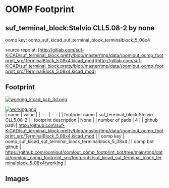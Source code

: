 # OOMP Footprint  
## suf_terminal_block:Stelvio CLL5.08-2  by none  
  
oomp key: oomp_suf_kicad_suf_terminal_block_terminalblock_5_08x4  
  
source repo at: [http://gitlab.com/suf-KiCAD/suf_terminal_block.pretty/blob/master/tmp/data//oomlout_oomp_footprint_src/TerminalBlock_5.08x4.kicad_mod](http://gitlab.com/suf-KiCAD/suf_terminal_block.pretty/blob/master/tmp/data//oomlout_oomp_footprint_src/TerminalBlock_5.08x4.kicad_mod)  
## Footprint  
  
[![working_kicad_pcb_3d.png](working_kicad_pcb_3d_600.png)](working_kicad_pcb_3d.png)  
  
[![working.png](working_600.png)](working.png)  
| name | value | 
| --- | --- | 
| footprint name | suf_terminal_block:Stelvio CLL5.08-2 | 
| footprint description | None | 
| number of pads | 4 | 
| github path | http://github.com/suf-KiCAD/suf_terminal_block.pretty/blob/master/tmp/data//oomlout_oomp_footprint_src/TerminalBlock_5.08x4.kicad_mod | 
| oomp key | oomp_suf_kicad_suf_terminal_block_terminalblock_5_08x4 | 
| oomp bot github | https://github.com/oomlout/oomlout_oomp_footprint_bot/tree/main/tmp/data//oomlout_oomp_footprint_src/footprints/suf_kicad_suf_terminal_block_terminalblock_5_08x4/working | 
## Images  
